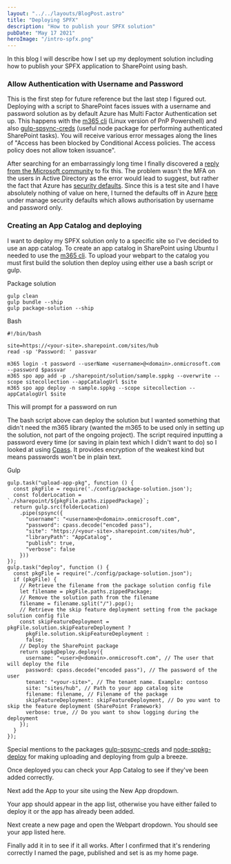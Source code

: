 ```yaml
---
layout: "../../layouts/BlogPost.astro"
title: "Deploying SPFX"
description: "How to publish your SPFX solution"
pubDate: "May 17 2021"
heroImage: "/intro-spfx.png"
---
```


In this blog I will describe how I set up my deployment solution including how to publish your SPFX application to SharePoint using bash.

### Allow Authentication with Username and Password

This is the first step for future reference but the last step I figured out. Deploying with a script to SharePoint faces issues with a username and password solution as by default Azure has Multi Factor Authentication set up. This happens with the [m365 cli](https://pnp.github.io/cli-microsoft365/cmd/login/) (Linux version of PnP Powershell) and also [gulp-spsync-creds](https://www.npmjs.com/package/gulp-spsync-creds) (useful node package for performing authenticated SharePoint tasks). You will receive various error messages along the lines of "Access has been blocked by Conditional Access policies. The access policy does not allow token issuance".

After searching for an embarrassingly long time I finally discovered a [reply from the Microsoft community](https://docs.microsoft.com/en-us/answers/questions/23371/how-to-disable-mfa-from-azure-ad.html) to fix this. The problem wasn't the MFA on the users in Active Directory as the error would lead to suggest, but rather the fact that Azure has [security defaults](https://docs.microsoft.com/en-us/azure/active-directory/fundamentals/concept-fundamentals-security-defaults). Since this is a test site and I have absolutely nothing of value on here, I turned the defaults off in Azure [here](https://portal.azure.com/#blade/Microsoft_AAD_IAM/ActiveDirectoryMenuBlade/Properties) under manage security defaults which allows authorisation by username and password only.

### Creating an App Catalog and deploying

I want to deploy my SPFX solution only to a specific site so I've decided to use an app catalog. To create an app catalog in SharePoint using Ubuntu I needed to use the [m365 cli](https://pnp.github.io/cli-microsoft365/sample-scripts/spo/add-app-catalog/). To upload your webpart to the catalog you must first build the solution then deploy using either use a bash script or gulp.

Package solution

    gulp clean
    gulp bundle --ship
    gulp package-solution --ship
    

Bash

    #!/bin/bash
    
    site=https://<your-site>.sharepoint.com/sites/hub
    read -sp 'Password: ' passvar
    
    m365 login -t password --userName <username>@<domain>.onmicrosoft.com --password $passvar
    m365 spo app add -p ./sharepoint/solution/sample.sppkg --overwrite --scope sitecollection --appCatalogUrl $site
    m365 spo app deploy -n sample.sppkg --scope sitecollection --appCatalogUrl $site
    

This will prompt for a password on run

The bash script above can deploy the solution but I wanted something that didn't need the m365 library (wanted the m365 to be used only in setting up the solution, not part of the ongoing project). The script required inputting a password every time (or saving in plain text which I didn't want to do) so I looked at using [Cpass](https://www.npmjs.com/package/cpass). It provides encryption of the weakest kind but means passwords won't be in plain text.

Gulp

    gulp.task("upload-app-pkg", function () {
      const pkgFile = require('./config/package-solution.json');
      const folderLocation = `./sharepoint/${pkgFile.paths.zippedPackage}`;
      return gulp.src(folderLocation)
        .pipe(spsync({
          "username": "<username>@<domain>.onmicrosoft.com",
          "password": cpass.decode("encoded pass"),
          "site": "https://<your-site>.sharepoint.com/sites/hub",
          "libraryPath": "AppCatalog",
          "publish": true,
          "verbose": false
        }))
    });
    gulp.task("deploy", function () {
      const pkgFile = require("./config/package-solution.json");
      if (pkgFile) {
        // Retrieve the filename from the package solution config file
        let filename = pkgFile.paths.zippedPackage;
        // Remove the solution path from the filename
        filename = filename.split("/").pop();
        // Retrieve the skip feature deployment setting from the package solution config file
        const skipFeatureDeployment = pkgFile.solution.skipFeatureDeployment ?
          pkgFile.solution.skipFeatureDeployment :
          false;
        // Deploy the SharePoint package
        return sppkgDeploy.deploy({
          username: "<user>@<domain>.onmicrosoft.com", // The user that will deploy the file
          password: cpass.decode("encoded pass"), // The password of the user
          tenant: "<your-site>", // The tenant name. Example: contoso
          site: "sites/hub", // Path to your app catalog site
          filename: filename, // Filename of the package
          skipFeatureDeployment: skipFeatureDeployment, // Do you want to skip the feature deployment (SharePoint Framework)
          verbose: true, // Do you want to show logging during the deployment
        });
      }
    });

Special mentions to the packages [gulp-spsync-creds](https://www.npmjs.com/package/gulp-spsync-creds) and [node-sppkg-deploy](https://www.npmjs.com/package/node-sppkg-deploy) for making uploading and deploying from gulp a breeze.

Once deployed you can check your App Catalog to see if they've been added correctly.

Next add the App to your site using the New App dropdown.

Your app should appear in the app list, otherwise you have either failed to deploy it or the app has already been added.

Next create a new page and open the Webpart dropdown. You should see your app listed here.

Finally add it in to see if it all works. After I confirmed that it's rendering correctly I named the page, published and set is as my home page.
